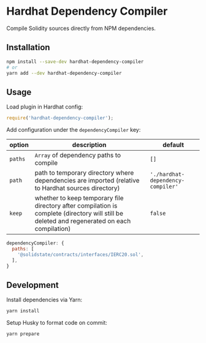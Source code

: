 # Hardhat Dependency Compiler

Compile Solidity sources directly from NPM dependencies.

## Installation

```bash
npm install --save-dev hardhat-dependency-compiler
# or
yarn add --dev hardhat-dependency-compiler
```

## Usage

Load plugin in Hardhat config:

```javascript
require('hardhat-dependency-compiler');
```

Add configuration under the `dependencyCompiler` key:

| option  | description                                                                                                                                  | default                           |
| ------- | -------------------------------------------------------------------------------------------------------------------------------------------- | --------------------------------- |
| `paths` | `Array` of dependency paths to compile                                                                                                       | `[]`                              |
| `path`  | path to temporary directory where dependencies are imported (relative to Hardhat sources directory)                                          | `'./hardhat-dependency-compiler'` |
| `keep`  | whether to keep temporary file directory after compilation is complete (directory will still be deleted and regenerated on each compilation) | `false`                           |

```javascript
dependencyCompiler: {
  paths: [
    '@solidstate/contracts/interfaces/IERC20.sol',
  ],
}
```

## Development

Install dependencies via Yarn:

```bash
yarn install
```

Setup Husky to format code on commit:

```bash
yarn prepare
```
